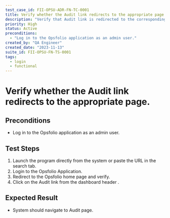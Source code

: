 ```yaml
---
test_case_id: FII-OPSU-ADR-FN-TC-0001
title: Verify whether the Audit link redirects to the appropriate page.
description: "Verify that Audit link is redirected to the corresponding page or not."
priority: High
status: Active
preconditions: 
  - "Log in to the Opsfolio application as an admin user."
created_by: "QA Engineer"
created_date: "2023-11-13"
suite_id: FII-OPSU-FN-TS-0001
tags:
  - login
  - functional
---
```


# Verify whether the Audit link redirects to the appropriate page.

## Preconditions

- Log in to the Opsfolio application as an admin user.

## Test Steps

1. Launch the program directly from the system or paste the URL in the search tab.
2. Login to the Opsfolio Application. 
3. Redirect to the Opsfolio home page and verify.
4. Click on the Audit link from the dashboard header .

## Expected Result

- System should navigate to Audit page.

